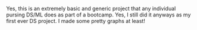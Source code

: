 Yes, this is an extremely basic and generic project that any individual pursing DS/ML does as part of a bootcamp.
Yes, I still did it anyways as my first ever DS project. I made some pretty graphs at least!
